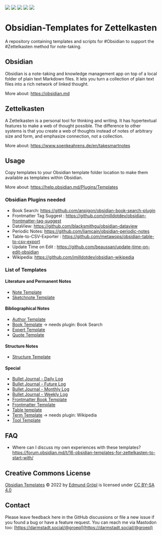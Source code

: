 ![](https://badgen.net/github/release/groepl/Obsidian-Templates/?icon=github) ![](https://badgen.net/github/stars/groepl/Obsidian-Templates?icon=github) ![](https://badgen.net/mastodon/follow/groepl@darmstadt.social?icon=github) ![](https://badgen.net/twitter/follow/groepl?icon=github) ![](https://badgen.net/github/license/groepl/Obsidian-Templates/)


# Obsidian-Templates for Zettelkasten
A repository containing templates and scripts for #Obsidian to support the #Zettelkasten method for note-taking.

## Obsidian
Obsidian is a note-taking and knowledge management app on top of a local folder of plain text Markdown files. It lets you turn a collection of plain text files into a rich network of linked thought.

More about: https://obsidian.md

## Zettelkasten
A Zettelkasten is a personal tool for thinking and writing. It has hypertextual features to make a web of thought possible. The difference to other systems is that you create a web of thoughts instead of notes of arbitrary size and form, and emphasize connection, not a collection.

More about: https://www.soenkeahrens.de/en/takesmartnotes

## Usage
Copy templates to your Obsidian template folder location to make them available as templates within Obsidian.

More about: https://help.obsidian.md/Plugins/Templates

### Obsidian Plugins needed
- Book Search: https://github.com/anpigon/obsidian-book-search-plugin
- Frontmatter Tag Suggest : https://github.com/jmilldotdev/obsidian-frontmatter-tag-suggest
- DataView: https://github.com/blacksmithgu/obsidian-dataview
- Periodic Notes: https://github.com/liamcain/obsidian-periodic-notes
- Table-to-CSV-Exporter : https://github.com/metawops/obsidian-table-to-csv-export
- Update Time on Edit : https://github.com/beaussan/update-time-on-edit-obsidian
- Wikipedia: https://github.com/jmilldotdev/obsidian-wikipedia

### List of Templates

#### Literature and Permanent Notes
- [Note Template](https://github.com/groepl/Obsidian-Templates/blob/main/Templates/_Note%20Template.md)
- [Sketchnote Template](https://github.com/groepl/Obsidian-Templates/blob/main/Templates/_Sketchnote%20Template.md)

#### Bibliographical Notes
- [Author Template](https://github.com/groepl/Obsidian-Templates/blob/main/Templates/Author%20Template.md)
- [Book Template](https://github.com/groepl/Obsidian-Templates/blob/main/Templates/Book%20Template.md) -> needs plugin: Book Search 
- [Expert Template](https://github.com/groepl/Obsidian-Templates/blob/main/Templates/Expert%20Template.md)
- [Quote Template](https://github.com/groepl/Obsidian-Templates/blob/main/Templates/Quote%20Template.md)

#### Structure Notes
- [Structure Template](https://github.com/groepl/Obsidian-Templates/blob/main/Templates/Structure%20Template.md)

#### Special
- [Bullet Journal - Daily Log](https://github.com/groepl/Obsidian-Templates/blob/main/Templates/Bullet%20Journal%20-%20Daily%20Log.md)
- [Bullet Journal - Future Log](https://github.com/groepl/Obsidian-Templates/blob/main/Templates/Bullet%20Journal%20-%20Future%20Log.md)
- [Bullet Journal - Monthly Log](https://github.com/groepl/Obsidian-Templates/blob/main/Templates/Bullet%20Journal%20-%20Monthly%20Log.md)
- [Bullet Journal - Weekly Log](https://github.com/groepl/Obsidian-Templates/blob/main/Templates/Bullet%20Journal%20-%20Weekly%20Log.md)
- [Frontmatter Book Template](https://github.com/groepl/Obsidian-Templates/blob/main/Templates/Frontmatter%20Book%20Template.md)
- [Frontmatter Template](https://github.com/groepl/Obsidian-Templates/blob/main/Templates/Frontmatter%20Template.md)
- [Table template](https://github.com/groepl/Obsidian-Templates/blob/main/Templates/Table%20template.md)
- [Term Template](https://github.com/groepl/Obsidian-Templates/blob/main/Templates/Term%20Template.md) -> needs plugin: Wikipedia
- [Tool Template](https://github.com/groepl/Obsidian-Templates/blob/main/Templates/Tool%20Template.md)

## FAQ
- Where can I discuss my own experiences with these templates?
https://forum.obsidian.md/t/16-obsidian-templates-for-zettelkasten-to-start-with/

## Creative Commons License
[Obsidian Templates](https://github.com/groepl/Obsidian-Templates) © 2022 by [Edmund Gröpl](https://github.com/groepl) is licensed under [CC BY-SA 4.0](https://creativecommons.org/licenses/by-sa/4.0/.)

## Contact
Please leave feedback here in the GitHub discussions or file a new issue if you found a bug or have a feature request. You can reach me via Mastodon too: [https://darmstadt.social/@groepl](https://darmstadt.social/@groepl)


